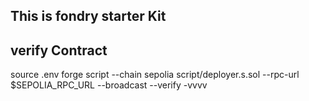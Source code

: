 ## This is fondry starter Kit

## verify Contract

source .env
forge script --chain sepolia script/deployer.s.sol --rpc-url $SEPOLIA_RPC_URL --broadcast --verify -vvvv